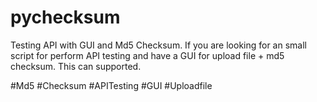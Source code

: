 # pychecksum
Testing API with GUI and Md5 Checksum. If you are looking for an small script for perform API testing and have a GUI for upload file + md5 checksum. This can supported.

#Md5 #Checksum #APITesting #GUI #Uploadfile

